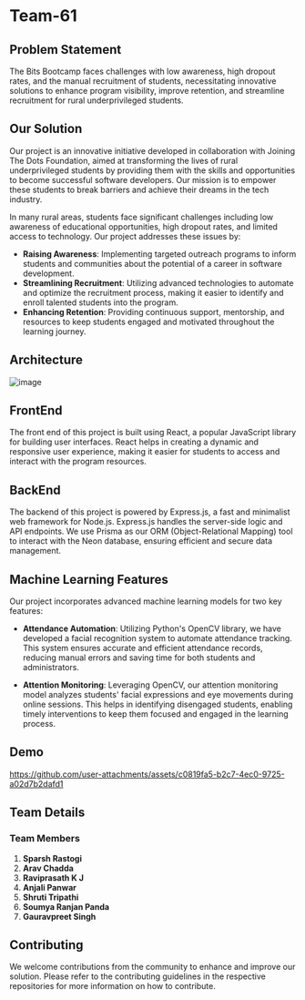 # Team-61
## Problem Statement
The Bits Bootcamp faces challenges with low awareness, high dropout rates, and the manual recruitment of students, necessitating innovative solutions to enhance program visibility, improve retention, and streamline recruitment for rural underprivileged students.

## Our Solution

Our project is an innovative initiative developed in collaboration with Joining The Dots Foundation, aimed at transforming the lives of rural underprivileged students by providing them with the skills and opportunities to become successful software developers. Our mission is to empower these students to break barriers and achieve their dreams in the tech industry.

In many rural areas, students face significant challenges including low awareness of educational opportunities, high dropout rates, and limited access to technology. Our project addresses these issues by:

- **Raising Awareness**: Implementing targeted outreach programs to inform students and communities about the potential of a career in software development.
- **Streamlining Recruitment**: Utilizing advanced technologies to automate and optimize the recruitment process, making it easier to identify and enroll talented students into the program.
- **Enhancing Retention**: Providing continuous support, mentorship, and resources to keep students engaged and motivated throughout the learning journey.

## Architecture
![image](https://github.com/user-attachments/assets/2dc45a1a-5557-4990-85c8-9abca19f38a6)


## FrontEnd
  The front end of this project is built using React, a popular JavaScript library for building user interfaces. React helps in creating a dynamic and responsive user experience, making it easier for students to 
  access and interact with the program resources.
  
## BackEnd
  The backend of this project is powered by Express.js, a fast and minimalist web framework for Node.js. Express.js handles the server-side logic and API endpoints. We use Prisma as our ORM (Object-Relational 
  Mapping) tool to interact with the Neon database, ensuring efficient and secure data management.

## Machine Learning Features

Our project incorporates advanced machine learning models for two key features:

- **Attendance Automation**: Utilizing Python's OpenCV library, we have developed a facial recognition system to automate attendance tracking. This system ensures accurate and efficient attendance records, reducing manual errors and saving time for both students and administrators.

- **Attention Monitoring**: Leveraging OpenCV, our attention monitoring model analyzes students' facial expressions and eye movements during online sessions. This helps in identifying disengaged students, enabling timely interventions to keep them focused and engaged in the learning process.
## Demo






https://github.com/user-attachments/assets/c0819fa5-b2c7-4ec0-9725-a02d7b2dafd1



## Team Details

### Team Members

1. **Sparsh Rastogi**
2. **Arav Chadda**
3. **Raviprasath K J**
4. **Anjali Panwar**
5. **Shruti Tripathi**
6. **Soumya Ranjan Panda**
7. **Gauravpreet Singh**

## Contributing
We welcome contributions from the community to enhance and improve our solution. Please refer to the contributing guidelines in the respective repositories for more information on how to contribute.








